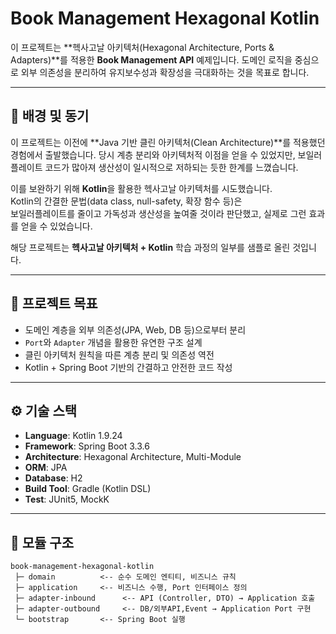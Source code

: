 # Book Management Hexagonal Kotlin

이 프로젝트는 **헥사고날 아키텍처(Hexagonal Architecture, Ports & Adapters)**를 적용한 **Book Management API** 예제입니다.
도메인 로직을 중심으로 외부 의존성을 분리하여 유지보수성과 확장성을 극대화하는 것을 목표로 합니다.

---

## 📝 배경 및 동기

이 프로젝트는 이전에 **Java 기반 클린 아키텍처(Clean Architecture)**를 적용했던 경험에서 출발했습니다.
당시 계층 분리와 아키텍처적 이점을 얻을 수 있었지만,
보일러플레이트 코드가 많아져 생산성이 일시적으로 저하되는 듯한 한계를 느꼈습니다.

이를 보완하기 위해 **Kotlin**을 활용한 헥사고날 아키텍처를 시도했습니다.  
Kotlin의 간결한 문법(data class, null-safety, 확장 함수 등)은  
보일러플레이트를 줄이고 가독성과 생산성을 높여줄 것이라 판단했고, 실제로 그런 효과를 얻을 수 있었습니다.  

해당 프로젝트는 **헥사고날 아키텍처 + Kotlin** 학습 과정의 일부를 샘플로 올린 것입니다.

---

## 🚀 프로젝트 목표

- 도메인 계층을 외부 의존성(JPA, Web, DB 등)으로부터 분리
- `Port`와 `Adapter` 개념을 활용한 유연한 구조 설계
- 클린 아키텍처 원칙을 따른 계층 분리 및 의존성 역전
- Kotlin + Spring Boot 기반의 간결하고 안전한 코드 작성

---

## ⚙️ 기술 스택

- **Language**: Kotlin 1.9.24
- **Framework**: Spring Boot 3.3.6
- **Architecture**: Hexagonal Architecture, Multi-Module
- **ORM**: JPA
- **Database**: H2
- **Build Tool**: Gradle (Kotlin DSL)
- **Test**: JUnit5, MockK

---

## 📂 모듈 구조
```
book-management-hexagonal-kotlin
 ├─ domain          <-- 순수 도메인 엔티티, 비즈니스 규칙
 ├─ application     <-- 비즈니스 수행, Port 인터페이스 정의
 ├─ adapter-inbound      <-- API (Controller, DTO) → Application 호출
 ├─ adapter-outbound     <-- DB/외부API,Event → Application Port 구현
 └─ bootstrap       <-- Spring Boot 실행
```
